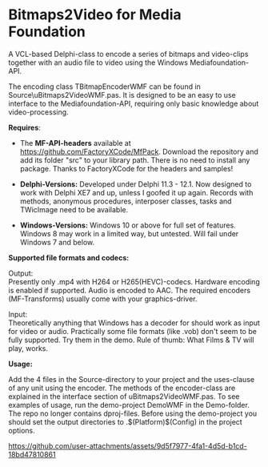 # Bitmaps2Video for Media Foundation

 A VCL-based Delphi-class to encode a series of bitmaps and video-clips together with an audio file to video using the Windows Mediafoundation-API.

The encoding class TBitmapEncoderWMF can be found in Source\uBitmaps2VideoWMF.pas. 
It is designed to be an easy to use interface to the Mediafoundation-API, requiring only basic knowledge about video-processing.

<B>Requires</B>:

* The <B>MF-API-headers</B> available at https://github.com/FactoryXCode/MfPack. 
Download the repository and add its folder "src" to your library path. There is no need to install any package.
Thanks to FactoryXCode for the headers and samples!

* <B> Delphi-Versions:</B>
Developed under Delphi 11.3 - 12.1. Now designed to work with Delphi XE7 and up, unless I goofed it up again. 
Records with methods, anonymous procedures, interposer classes, tasks and TWicImage need to be available.

* <B> Windows-Versions:</B>
Windows 10 or above for full set of features. Windows 8 may work in a limited way, but untested. Will fail under
Windows 7 and below.

<B>Supported file formats and codecs:</B>

Output:  
Presently only .mp4 with H264 or H265(HEVC)-codecs. Hardware encoding is enabled if supported. Audio is encoded to AAC.
The required encoders (MF-Transforms) usually come with your graphics-driver.

Input:  
Theoretically anything that Windows has a decoder for should work as input for video or audio. 
Practically some file formats (like .vob) don't seem to be fully supported. Try them
in the demo. Rule of thumb: What Films & TV will play, works.

<B>Usage:</B>

Add the 4 files in the Source-directory to your project and the uses-clause of any unit using the encoder.
The methods of the encoder-class are explained in the interface section of uBitmaps2VideoWMF.pas.
To see examples of usage, run the demo-project DemoWMF in the Demo-folder. The repo no longer contains dproj-files. 
Before using the demo-project you should set the output directories to .\$(Platform)\$(Config) in the project options.



https://github.com/user-attachments/assets/9d5f7977-4fa1-4d5d-b1cd-18bd47810861


